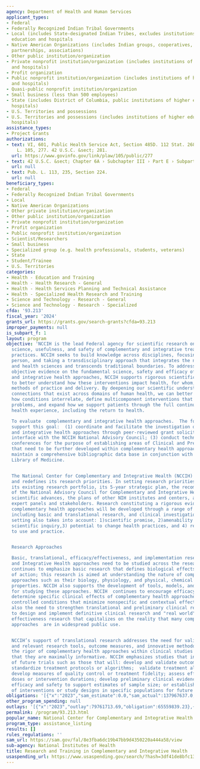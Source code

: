 ```yaml
---
agency: Department of Health and Human Services
applicant_types:
- Federal
- Federally Recognized Indian Tribal Governments
- Local (includes State-designated Indian Tribes, excludes institutions of higher
  education and hospitals
- Native American Organizations (includes Indian groups, cooperatives, corporations,
  partnerships, associations)
- Other public institution/organization
- Private nonprofit institution/organization (includes institutions of higher education
  and hospitals)
- Profit organization
- Public nonprofit institution/organization (includes institutions of higher education
  and hospitals)
- Quasi-public nonprofit institution/organization
- Small business (less than 500 employees)
- State (includes District of Columbia, public institutions of higher education and
  hospitals)
- U.S. Territories and possessions
- U.S. Territories and possessions (includes institutions of higher education and
  hospitals)
assistance_types:
- Project Grants
authorizations:
- text: VI, 601, Public Health Service Act, Section 485D. 112 Stat. 2681-387. Pub.
    L. 105, 277. 42 U.S.C. &sect; 281.
  url: https://www.govinfo.gov/link/plaw/105/public/277
- text: 42 U.S.C. &sect; Chapter 6A › Subchapter III › Part E › Subpart 5 › § 287c–21.
  url: null
- text: Pub. L. 113, 235, Section 224.
  url: null
beneficiary_types:
- Federal
- Federally Recognized Indian Tribal Governments
- Local
- Native American Organizations
- Other private institution/organization
- Other public institution/organization
- Private nonprofit institution/organization
- Profit organization
- Public nonprofit institution/organization
- Scientist/Researchers
- Small business
- Specialized group (e.g. health professionals, students, veterans)
- State
- Student/Trainee
- U.S. Territories
categories:
- Health - Education and Training
- Health - Health Research - General
- Health - Health Services Planning and Technical Assistance
- Health - Specialized Health Research and Training
- Science and Technology - Research - General
- Science and Technology - Research - Specialized
cfda: '93.213'
fiscal_year: '2024'
grants_url: https://grants.gov/search-grants?cfda=93.213
improper_payments: null
is_subpart_f: 1
layout: program
objective: 'NCCIH is the lead Federal agency for scientific research on the fundamental
  science, usefulness, and safety of complementary and integrative treatments and
  practices. NCCIH seeks to build knowledge across disciplines, focusing on the whole
  person, and taking a transdisciplinary approach that integrates the natural, social,
  and health sciences and transcends traditional boundaries. To address the need for
  objective evidence on the fundamental science, safety and efficacy of complementary
  and integrative health approaches, NCCIH supports rigorous scientific investigation
  to better understand how these interventions impact health, for whom, and the optimal
  methods of practice and delivery. By deepening our scientific understanding of the
  connections that exist across domains of human health, we can better understand
  how conditions interrelate, define multicomponent interventions that address these
  problems, and expand how we support patients through the full continuum of their
  health experience, including the return to health.

  To evaluate  complementary and integrative health approaches.  The following objectives
  support this goal:  (1) coordinate and facilitate the investigation of complementary
  and integrative health approaches through peer-reviewed grant solicitations; (2)
  interface with the NCCIH National Advisory Council; (3) conduct technology assessment
  conferences for the purpose of establishing areas of Clinical and Pre-clinical research
  that need to be further developed within complementary health approaches; and (4)
  maintain a comprehensive bibliographic data base in conjunction with the National
  Library of Medicine.


  The National Center for Complementary and Integrative Health (NCCIH) regularly examines
  and redefines its research priorities. In setting research priorities, NCCIH considers
  its existing research portfolio, its 5-year strategic plan, the recommendations
  of the National Advisory Council for Complementary and Integrative Health, current
  scientific advances, the plans of other NIH institutes and centers, and input from
  expert panels and stakeholders. Research constituting a rigorous evidence base for
  complementary health approaches will be developed through a range of research strategies
  including basic and translational research, and clinical investigation. Priority
  setting also takes into account: 1)scientific promise, 2)amenability to rigorous
  scientific inquiry,3) potential to change health practices, and 4) relationship
  to use and practice.


  Research Approaches

  Basic, translational, efficacy/effectiveness, and implementation research for Complementary
  and Integrative Health approaches need to be studied across the research continuum.  NCCIH
  continues to emphasize basic research that defines biological effects and mechanisms
  of action; this research is aimed at understanding the nature of complementary health
  approaches such as their biology, physiology, and physical, chemical and behavioral
  properties. NCCIH also supports the development of tools, models, and methodologies
  for studying these approaches. NCCIH  continues to encourage efficacy studies to
  determine specific clinical effects of complementary health approaches  under carefully
  controlled conditions that minimize nonspecific and contextual effects. There is
  also the need to strengthen translational and preliminary clinical research required
  to design and implement definitive clinical research and "real world" outcomes and
  effectiveness research that capitalizes on the reality that many complementary health
  approaches  are in widespread public use.


  NCCIH’s support of translational research addresses the need for valid, reliable
  and relevant research tools, outcome measures, and innovative methodology to enhance
  the rigor of complementary health approaches within clinical studies and to ensure
  that they are maximally informative. NCCIH emphasizes studies that inform the design
  of future trials such as those that will: develop and validate outcome measures;
  standardize treatment protocols or algorithms;  validate treatment algorithms and/or;
  develop measures of quality control or treatment fidelity; assess effects of various
  doses or intervention durations; develop preliminary clinical evidence regarding
  efficacy and safety to support estimates of sample size; or establish feasibility
  of interventions or study designs in specific populations for future studies.'
obligations: '[{"x":"2023","sam_estimate":0.0,"sam_actual":137967637.0,"usa_spending_actual":118603904.84},{"x":"2024","sam_estimate":0.0,"sam_actual":136270635.0,"usa_spending_actual":118986469.27},{"x":"2025","sam_estimate":0.0,"sam_actual":132891123.0,"usa_spending_actual":37543622.18}]'
other_program_spending: null
outlays: '[{"x":"2023","outlay":79761713.69,"obligation":65559839.23},{"x":"2024","outlay":142075363.45,"obligation":48152739.25},{"x":"2025","outlay":144397.34,"obligation":9682115.49}]'
permalink: /program/93.213.html
popular_name: National Center for Complementary and Integrative Health
program_type: assistance_listing
results: []
rules_regulations: ''
sam_url: https://sam.gov/fal/8e3fba6dc19b47bb9d4350220a444a58/view
sub-agency: National Institutes of Health
title: Research and Training in Complementary and Integrative Health
usaspending_url: https://www.usaspending.gov/search/?hash=3df41de8bfc13a873ec075038545a862
---
```

